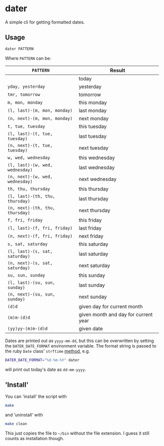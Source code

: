 # dater

A simple cli for getting formatted dates.

## Usage

```bash
dater PATTERN
```

Where `PATTERN` can be:

| `PATTERN`                       | Result                               |
| ------------------------------- | ------------------------------------ |
|                                 | today                                |
| `yday, yesterday`               | yesterday                            |
| `tmr, tomorrow`                 | tomorrow                             |
| `m, mon, monday`                | this monday                          |
| `(l, last)-(m, mon, monday)`    | last monday                          |
| `(n, next)-(m, mon, monday)`    | next monday                          |
| `t, tue, tuesday`               | this tuesday                         |
| `(l, last)-(t, tue, tuesday)`   | last tuesday                         |
| `(n, next)-(t, tue, tuesday)`   | next tuesday                         |
| `w, wed, wednesday`             | this wednesday                       |
| `(l, last)-(w, wed, wednesday)` | last wednesday                       |
| `(n, next)-(w, wed, wednesday)` | next wednesday                       |
| `th, thu, thursday`             | this thursday                        |
| `(l, last)-(th, thu, thursday)` | last thursday                        |
| `(n, next)-(th, thu, thursday)` | next thursday                        |
| `f, fri, friday`                | this friday                          |
| `(l, last)-(f, fri, friday)`    | last friday                          |
| `(n, next)-(f, fri, friday)`    | next friday                          |
| `s, sat, saturday`              | this saturday                        |
| `(l, last)-(s, sat, saturday)`  | last saturday                        |
| `(n, next)-(s, sat, saturday)`  | next saturday                        |
| `su, sun, sunday`               | this sunday                          |
| `(l, last)-(su, sun, sunday)`   | last sunday                          |
| `(n, next)-(su, sun, sunday)`   | next sunday                          |
| `(d)d`                          | given day for current month          |
| `(m)m-(d)d`                     | given month and day for current year |
| `(yy)yy-(m)m-(d)d`              | given date                           |

Dates are printed out as `yyyy-mm-dd`, but this can be overwritten by setting
the `DATER_DATE_FORMAT` environment variable. The format string is passed
to the ruby `Date` class' `strftime` [method](https://apidock.com/ruby/Date/strftime), e.g.

```bash
DATER_DATE_FORMAT="%d-%m-%Y" dater
```

will print out today's date as `dd-mm-yyyy`.

## 'Install'

You can 'install' the script with

```bash
make
```

and 'uninstall' with

```bash
make clean
```

This just copies the file to `~/bin` without the file extension. I guess it
still counts as installation though.
